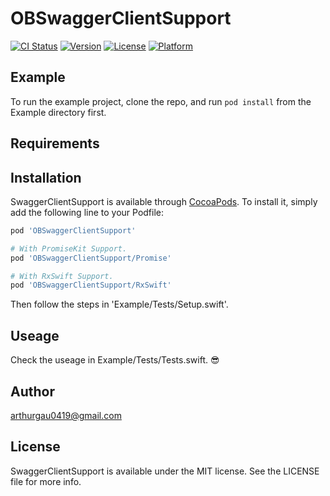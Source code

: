 # OBSwaggerClientSupport

[![CI Status](https://img.shields.io/travis/arthurgau0419@gmail.com/SwaggerClientSupport.svg?style=flat)](https://travis-ci.org/arthurgau0419@gmail.com/SwaggerClientSupport)
[![Version](https://img.shields.io/cocoapods/v/SwaggerClientSupport.svg?style=flat)](https://cocoapods.org/pods/SwaggerClientSupport)
[![License](https://img.shields.io/cocoapods/l/SwaggerClientSupport.svg?style=flat)](https://cocoapods.org/pods/SwaggerClientSupport)
[![Platform](https://img.shields.io/cocoapods/p/SwaggerClientSupport.svg?style=flat)](https://cocoapods.org/pods/SwaggerClientSupport)

## Example

To run the example project, clone the repo, and run `pod install` from the Example directory first.

## Requirements

## Installation

SwaggerClientSupport is available through [CocoaPods](https://cocoapods.org). To install
it, simply add the following line to your Podfile:

```ruby
pod 'OBSwaggerClientSupport'

# With PromiseKit Support.
pod 'OBSwaggerClientSupport/Promise'

# With RxSwift Support.
pod 'OBSwaggerClientSupport/RxSwift'
```

Then follow the steps in 'Example/Tests/Setup.swift'. 

## Useage

Check the useage in Example/Tests/Tests.swift. 😎

## Author

arthurgau0419@gmail.com

## License

SwaggerClientSupport is available under the MIT license. See the LICENSE file for more info.
